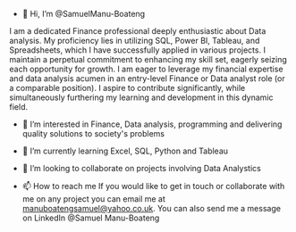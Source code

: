 - 👋 Hi, I’m @SamuelManu-Boateng

  
I am a dedicated Finance professional deeply enthusiastic about Data analysis. My proficiency lies in utilizing SQL, Power BI, Tableau, and Spreadsheets, which I have successfully applied in various projects. I maintain a perpetual commitment to enhancing my skill set, eagerly seizing each opportunity for growth. I am eager to leverage my financial expertise and data analysis acumen in an entry-level Finance or Data analyst role (or a comparable position). I aspire to contribute significantly, while simultaneously furthering my learning and development in this dynamic field. 

- 👀 I’m interested in Finance, Data analysis, programming and delivering quality solutions to society's problems
- 🌱 I’m currently learning Excel, SQL, Python and Tableau
- 💞️ I’m looking to collaborate on projects involving Data Analystics
  
- 📫 How to reach me
  If you would like to get in touch or collaborate with me on any project you can email me at manuboatengsamuel@yahoo.co.uk. You can also send me a message on LinkedIn @Samuel Manu-Boateng

<!---
SamuelManu-Boateng/SamuelManu-Boateng is a ✨ special ✨ repository because its `README.md` (this file) appears on your GitHub profile.
You can click the Preview link to take a look at your changes.
--->
